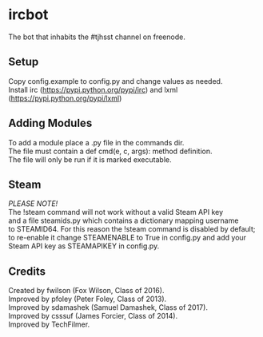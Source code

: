 ircbot
======

The bot that inhabits the #tjhsst channel on freenode.


Setup
-----
Copy config.example to config.py and change values as needed.  
Install irc (https://pypi.python.org/pypi/irc) and lxml (https://pypi.python.org/pypi/lxml)

Adding Modules
--------------
To add a module place a <mod>.py file in the commands dir.  
The file must contain a def cmd(e, c, args): method definition.  
The file will only be run if it is marked executable.


Steam
-----
*PLEASE NOTE!*  
The !steam command will not work without a valid Steam API key  
and a file steamids.py which contains a dictionary mapping username  
to STEAMID64. For this reason the !steam command is disabled by default;  
to re-enable it change STEAMENABLE to True in config.py and add your  
Steam API key as STEAMAPIKEY in config.py.

Credits
-------
Created by fwilson (Fox Wilson, Class of 2016).  
Improved by pfoley (Peter Foley, Class of 2013).  
Improved by sdamashek (Samuel Damashek, Class of 2017).  
Improved by csssuf (James Forcier, Class of 2014).  
Improved by TechFilmer.  
